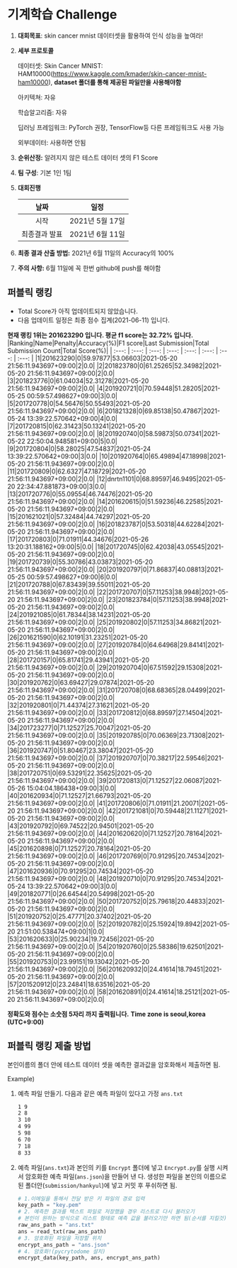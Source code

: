 # **기계학습 Challenge**
1. **대회목표**: skin cancer mnist 데이터셋을 활용하여 인식 성능을 높여라!

2. **세부 프로토콜**

   데이터셋: Skin Cancer MNIST: HAM10000(https://www.kaggle.com/kmader/skin-cancer-mnist-ham10000), 
           **dataset 폴더를 통해 제공된 파일만을 사용해야함**

   아키텍쳐: 자유

   학습알고리즘: 자유

   딥러닝 프레임워크: PyTorch 권장, TensorFlow등 다른 프레임워크도 사용 가능

   외부데이터: 사용하면 안됨

3. **순위산정:** 알려지지 않은 테스트 데이터 셋의 F1 Score

4. **팀 구성**: 기본 1인 1팀

5. **대회진행**

   |     날짜      |      일정       |
   | :-----------: | :-------------: |
   |     시작      | 2021년 5월 17일 |
   | 최종결과 발표 | 2021년 6월 11일  |

6. **최종 결과 산출 방법:** 2021년 6월 11일의 Accuracy의 100%

7. **주의 사항:** 6월 11일에 꼭 한번 github에 push를 해야함


## 퍼블릭 랭킹

  
- Total Score가 아직 업데이트되지 않았습니다. 
 - 다음 업데이트 일정은 최종 점수 집계(2021-06-11) 입니다.
  
**현재 랭킹 1위는 201623290 입니다. 평균 f1 score는 32.72% 입니다.**
|Ranking|Name|Penalty|Accuracy(%)|F1 score|Last Submission|Total Submission Count|Total Score(%)|
| :---: | :---: | :---: | :---: | :---: | :---: | :---: | :---: |
|1|201623290|0|59.97877|53.06603|2021-05-20 21:56:11.943697+09:00|2|0.0|
|2|201823780|0|61.25265|52.34982|2021-05-20 21:56:11.943697+09:00|2|0.0|
|3|201823776|0|61.04034|52.31278|2021-05-20 21:56:11.943697+09:00|2|0.0|
|4|201920721|0|70.59448|51.28205|2021-05-25 00:59:57.498627+09:00|3|0.0|
|5|201720778|0|54.56476|50.55493|2021-05-20 21:56:11.943697+09:00|2|0.0|
|6|201821328|0|69.85138|50.47867|2021-05-24 13:39:22.570642+09:00|4|0.0|
|7|201720815|0|62.31423|50.13241|2021-05-20 21:56:11.943697+09:00|2|0.0|
|8|201920740|0|58.59873|50.07341|2021-05-22 22:50:04.948581+09:00|5|0.0|
|9|201720804|0|58.28025|47.54837|2021-05-24 13:39:22.570642+09:00|3|0.0|
|10|201920764|0|65.49894|47.18998|2021-05-20 21:56:11.943697+09:00|2|0.0|
|11|201720809|0|62.6327|47.18729|2021-05-20 21:56:11.943697+09:00|2|0.0|
|12|dnrtn1101|0|68.89597|46.9495|2021-05-20 22:34:47.881873+09:00|3|0.0|
|13|201720776|0|55.09554|46.74476|2021-05-20 21:56:11.943697+09:00|2|0.0|
|14|201620615|0|51.59236|46.22585|2021-05-20 21:56:11.943697+09:00|2|0.0|
|15|201621021|0|57.32484|44.74297|2021-05-20 21:56:11.943697+09:00|2|0.0|
|16|201823787|0|53.50318|44.62284|2021-05-20 21:56:11.943697+09:00|2|0.0|
|17|201720803|0|71.01911|44.34676|2021-05-26 13:20:31.188162+09:00|5|0.0|
|18|201720745|0|62.42038|43.05545|2021-05-20 21:56:11.943697+09:00|2|0.0|
|19|201720739|0|55.30786|43.03873|2021-05-20 21:56:11.943697+09:00|2|0.0|
|20|201920797|0|71.86837|40.08813|2021-05-25 00:59:57.498627+09:00|6|0.0|
|21|201720788|0|67.83439|39.55011|2021-05-20 21:56:11.943697+09:00|2|0.0|
|22|201720707|0|57.11253|38.9948|2021-05-20 21:56:11.943697+09:00|2|0.0|
|23|201823784|0|57.11253|38.9948|2021-05-20 21:56:11.943697+09:00|2|0.0|
|24|201921085|0|61.78344|38.14231|2021-05-20 21:56:11.943697+09:00|2|0.0|
|25|201920802|0|57.11253|34.86821|2021-05-20 21:56:11.943697+09:00|2|0.0|
|26|201621590|0|62.10191|31.23251|2021-05-20 21:56:11.943697+09:00|2|0.0|
|27|201920784|0|64.64968|29.84141|2021-05-20 21:56:11.943697+09:00|2|0.0|
|28|201720157|0|65.81741|29.43941|2021-05-20 21:56:11.943697+09:00|2|0.0|
|29|201920704|0|67.51592|29.15308|2021-05-20 21:56:11.943697+09:00|2|0.0|
|30|201920762|0|63.69427|29.07874|2021-05-20 21:56:11.943697+09:00|2|0.0|
|31|201720708|0|68.68365|28.04499|2021-05-20 21:56:11.943697+09:00|2|0.0|
|32|201920801|0|71.44374|27.31621|2021-05-20 21:56:11.943697+09:00|2|0.0|
|33|201720812|0|68.89597|27.14504|2021-05-20 21:56:11.943697+09:00|2|0.0|
|34|201723277|0|71.12527|25.70047|2021-05-20 21:56:11.943697+09:00|2|0.0|
|35|201920785|0|70.06369|23.71308|2021-05-20 21:56:11.943697+09:00|2|0.0|
|36|201920747|0|51.80467|23.38047|2021-05-20 21:56:11.943697+09:00|2|0.0|
|37|201920707|0|70.38217|22.59546|2021-05-20 21:56:11.943697+09:00|2|0.0|
|38|201720751|0|69.53291|22.35625|2021-05-20 21:56:11.943697+09:00|2|0.0|
|39|201720813|0|71.12527|22.06087|2021-05-26 15:04:04.186438+09:00|3|0.0|
|40|201620934|0|71.12527|21.66793|2021-05-20 21:56:11.943697+09:00|2|0.0|
|41|201720806|0|71.01911|21.20071|2021-05-20 21:56:11.943697+09:00|2|0.0|
|42|201721081|0|70.59448|21.11271|2021-05-20 21:56:11.943697+09:00|2|0.0|
|43|201920792|0|69.74522|20.94501|2021-05-20 21:56:11.943697+09:00|2|0.0|
|44|201620620|0|71.12527|20.78164|2021-05-20 21:56:11.943697+09:00|2|0.0|
|45|201620898|0|71.12527|20.78164|2021-05-20 21:56:11.943697+09:00|2|0.0|
|46|201720769|0|70.91295|20.74534|2021-05-20 21:56:11.943697+09:00|2|0.0|
|47|201620936|0|70.91295|20.74534|2021-05-20 21:56:11.943697+09:00|2|0.0|
|48|201920710|0|70.91295|20.74534|2021-05-24 13:39:22.570642+09:00|3|0.0|
|49|201820771|0|26.64544|20.54998|2021-05-20 21:56:11.943697+09:00|2|0.0|
|50|201720752|0|25.79618|20.44833|2021-05-20 21:56:11.943697+09:00|2|0.0|
|51|201920752|0|25.47771|20.37402|2021-05-20 21:56:11.943697+09:00|2|0.0|
|52|201920782|0|25.15924|19.8942|2021-05-20 21:51:00.538474+09:00|1|0.0|
|53|201620633|0|25.90234|19.72456|2021-05-20 21:56:11.943697+09:00|2|0.0|
|54|201920760|0|25.58386|19.62501|2021-05-20 21:56:11.943697+09:00|2|0.0|
|55|201920753|0|23.99151|19.13042|2021-05-20 21:56:11.943697+09:00|2|0.0|
|56|201620932|0|24.41614|18.79451|2021-05-20 21:56:11.943697+09:00|2|0.0|
|57|201520912|0|23.24841|18.63516|2021-05-20 21:56:11.943697+09:00|2|0.0|
|58|201620891|0|24.41614|18.25121|2021-05-20 21:56:11.943697+09:00|2|0.0|


**정확도와 점수는 소숫점 5자리 까지 출력됩니다.**
**Time zone is seoul,korea (UTC+9:00)**
## 퍼블릭 랭킹 제출 방법

본인이름의 폴더 안에 테스트 데이터 셋을 예측한 결과값을 암호화해서 제출하면 됨.

Example) 

1. 예측 파일 만들기. 다음과 같은 예측 파일이 있다고 가정 `ans.txt`

   ```tex
   1 9
   2 8
   3 10
   4 99
   5 98
   6 70
   7 18
   8 33
   ```

2. 예측 파일(`ans.txt`)과 본인의 키를 `Encrypt` 폴더에 넣고 `Encrypt.py`를 실행 시켜서 암호화한 예측 파일(`ans.json`)을 만들어 낸 다. 생성한 파일을 본인의 이름으로 된 폴더안(`submission/hankyul`)에 넣고 커밋 후 푸쉬하면 됨.

   ```python
   # 1.이메일을 통해서 전달 받은 키 파일의 경로 입력
   key_path = "key.pem"
   # 2. 예측한 결과를 텍스트 파일로 저장했을 경우 리스트로 다시 불러오기
   # 본인이 원하는 방식으로 리스트 형태로 예측 값을 불러오기만 하면 됨(순서를 지킬것)
   raw_ans_path = "ans.txt"
   ans = read_txt(raw_ans_path)
   # 3. 암호화된 파일을 저장할 위치
   encrypt_ans_path = "ans.json"
   # 4. 암호화!(pycrytodome 설치)
   encrypt_data(key_path, ans, encrypt_ans_path)
   ```




